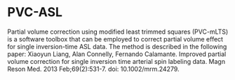 # PVC-ASL
Partial volume correction using modified least trimmed squares (PVC-mLTS) is a software toolbox that can be employed to correct 
partial volume effect for single inversion-time ASL data.
The method is described in the following paper:
Xiaoyun Liang, Alan Connelly, Fernando Calamante. Improved partial volume correction for single inversion time arterial spin 
labeling data. Magn Reson Med. 2013 Feb;69(2):531-7. doi: 10.1002/mrm.24279.
